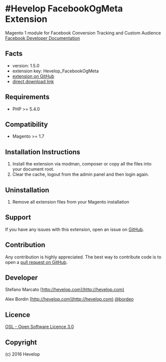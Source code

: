 #Hevelop FacebookOgMeta Extension
 =====================

 Magento 1 module for Facebook Conversion Tracking and Custom Audience [Facebook Developer Documentation](https://developers.facebook.com/docs/sharing/webmasters)

 Facts
 -----
 - version: 1.5.0
 - extension key: Hevelop_FacebookOgMeta
 - [extension on GitHub](https://github.com/Hevelop/FacebookOgMeta)
 - [direct download link](https://github.com/Hevelop/FacebookOgMeta/archive/v1.0.0.zip)

 Requirements
 ------------
 - PHP >= 5.4.0

 Compatibility
 -------------
 - Magento >= 1.7

 Installation Instructions
 -------------------------
 1. Install the extension via modman, composer or copy all the files into your document root.
 2. Clear the cache, logout from the admin panel and then login again.


 Uninstallation
 --------------
 1. Remove all extension files from your Magento installation

 Support
 -------
 If you have any issues with this extension, open an issue on [GitHub](https://github.com/Hevelop/FacebookOgMeta/issues).

 Contribution
 ------------
 Any contribution is highly appreciated. The best way to contribute code is to open a [pull request on GitHub](https://help.github.com/articles/using-pull-requests).

 Developer
 ---------
 Stefano Marcato
 [http://hevelop.com](http://hevelop.com)

 Alex Bordin
 [http://hevelop.com](http://hevelop.com)
 [@bordeo](https://twitter.com/bordeo)

 Licence
 -------
 [OSL - Open Software Licence 3.0](http://opensource.org/licenses/osl-3.0.php)

 Copyright
 ---------
 (c) 2016 Hevelop
